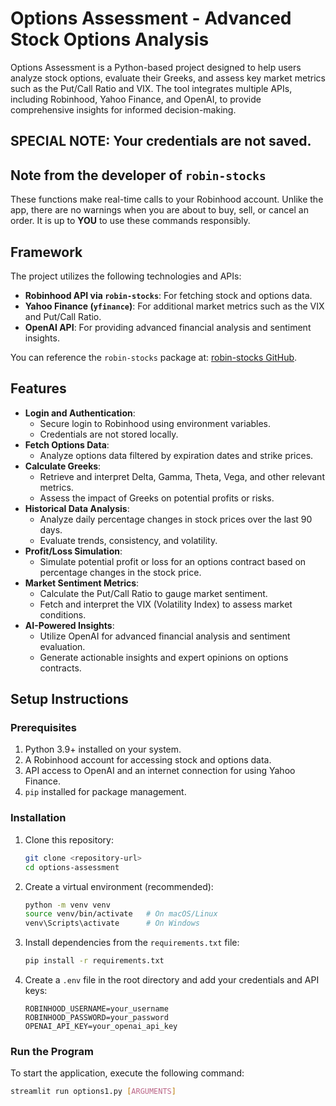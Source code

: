 # Options Assessment - Advanced Stock Options Analysis

Options Assessment is a Python-based project designed to help users analyze stock options, evaluate their Greeks, and assess key market metrics such as the Put/Call Ratio and VIX. The tool integrates multiple APIs, including Robinhood, Yahoo Finance, and OpenAI, to provide comprehensive insights for informed decision-making.

## SPECIAL NOTE: Your credentials are not saved. 

## Note from the developer of `robin-stocks`
These functions make real-time calls to your Robinhood account. Unlike the app, there are no warnings when you are about to buy, sell, or cancel an order. It is up to **YOU** to use these commands responsibly.

## Framework

The project utilizes the following technologies and APIs:
- **Robinhood API via `robin-stocks`**: For fetching stock and options data.
- **Yahoo Finance (`yfinance`)**: For additional market metrics such as the VIX and Put/Call Ratio.
- **OpenAI API**: For providing advanced financial analysis and sentiment insights.
  
You can reference the `robin-stocks` package at: [robin-stocks GitHub](https://github.com/jmfernandes/robin_stocks).

## Features

- **Login and Authentication**:
  - Secure login to Robinhood using environment variables.
  - Credentials are not stored locally.
- **Fetch Options Data**:
  - Analyze options data filtered by expiration dates and strike prices.
- **Calculate Greeks**:
  - Retrieve and interpret Delta, Gamma, Theta, Vega, and other relevant metrics.
  - Assess the impact of Greeks on potential profits or risks.
- **Historical Data Analysis**:
  - Analyze daily percentage changes in stock prices over the last 90 days.
  - Evaluate trends, consistency, and volatility.
- **Profit/Loss Simulation**:
  - Simulate potential profit or loss for an options contract based on percentage changes in the stock price.
- **Market Sentiment Metrics**:
  - Calculate the Put/Call Ratio to gauge market sentiment.
  - Fetch and interpret the VIX (Volatility Index) to assess market conditions.
- **AI-Powered Insights**:
  - Utilize OpenAI for advanced financial analysis and sentiment evaluation.
  - Generate actionable insights and expert opinions on options contracts.

## Setup Instructions

### Prerequisites

1. Python 3.9+ installed on your system.
2. A Robinhood account for accessing stock and options data.
3. API access to OpenAI and an internet connection for using Yahoo Finance.
4. `pip` installed for package management.

### Installation

1. Clone this repository:
    ```bash
    git clone <repository-url>
    cd options-assessment
    ```

2. Create a virtual environment (recommended):
    ```bash
    python -m venv venv
    source venv/bin/activate   # On macOS/Linux
    venv\Scripts\activate      # On Windows
    ```

3. Install dependencies from the `requirements.txt` file:
    ```bash
    pip install -r requirements.txt
    ```

4. Create a `.env` file in the root directory and add your credentials and API keys:
    ```plaintext
    ROBINHOOD_USERNAME=your_username
    ROBINHOOD_PASSWORD=your_password
    OPENAI_API_KEY=your_openai_api_key
    ```

### Run the Program

To start the application, execute the following command:
```bash
streamlit run options1.py [ARGUMENTS]

